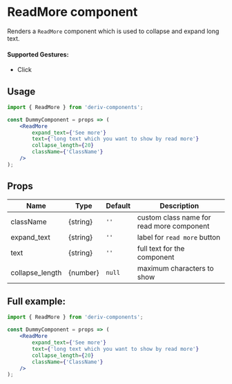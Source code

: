 # ReadMore component

Renders a `ReadMore` component which is used to collapse and expand long text.

#### Supported Gestures:

-   Click

## Usage

```jsx
import { ReadMore } from 'deriv-components';

const DummyComponent = props => (
    <ReadMore
        expand_text={'See more'}
        text={'long text which you want to show by read more'}
        collapse_length={20}
        className={'ClassName'}
    />
);
```

## Props

| Name            | Type     | Default | Description                               |
| --------------- | -------- | ------- | ----------------------------------------- |
| className       | {string} | `''`    | custom class name for read more component |
| expand_text     | {string} | `''`    | label for `read more` button              |
| text            | {string} | `''`    | full text for the component               |
| collapse_length | {number} | `null`  | maximum characters to show                |

## Full example:

```jsx
import { ReadMore } from 'deriv-components';

const DummyComponent = props => (
    <ReadMore
        expand_text={'See more'}
        text={'long text which you want to show by read more'}
        collapse_length={20}
        className={'ClassName'}
    />
);
```
